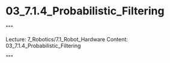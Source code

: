 # 03_7.1.4_Probabilistic_Filtering

"""

Lecture: 7_Robotics/7.1_Robot_Hardware
Content: 03_7.1.4_Probabilistic_Filtering

"""

